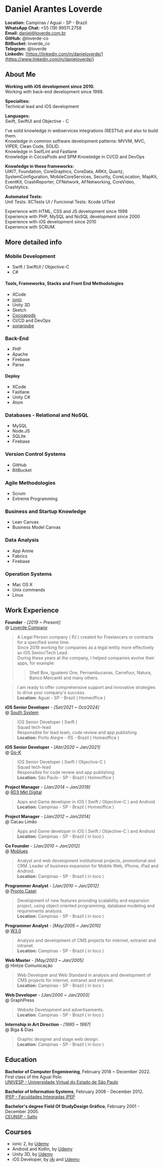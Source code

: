 # Daniel Arantes Loverde


**Location:** Campinas / Aguaí - SP - Brazil  
**WhatsApp Chat:** +55 (19) 99511.2758  
**Email:** [daniel@loverde.com.br](mailto:daniel@loverde.com.br)  
**GitHub:** @loverde-co  
**BitBucket:** loverde_co  
**Telegram:** @loverde  
**LinkedIn:** [https://linkedin.com/in/danieloverde/](https://www.linkedin.com/in/danieloverde/)

## About Me
  
**Working with iOS development since 2010.**  
Working with back-end development since 1998.   

**Specialties:**  
Technical lead and iOS development  

**Languages:**  
Swift, SwiftUI and Objective - C  

I've solid knowledge in webservices integrations (RESTful) and also to build them.  
Knowledge in common software development patterns: MVVM, MVC, VIPER, Clean Code, SOLID.  
Knowledge in SwifLint and Fastlane  
Knowledge in CocoaPods and SPM
Knowledge in CI/CD and DevOps

**Knowledge in these frameworks:**  
UIKIT, Foundation, CoreGraphics, CoreData, ARKit, Quartz, SystemConfiguration, MobileCoreServices, Security, CoreLocation, MapKit, EventKit, CrashReporter, CFNetwork, AFNetworking, CoreVideo, Crashlytics.

**Automated Tests:**  
Unit Tests: XCTests
UI / Funcional Tests: Xcode UITest

Experience with HTML, CSS and JS development since 1998  
Experience with PHP, MySQL and NoSQL development since 2000  
Experience with iOS development since 2010  
Experience with SCRUM.  


## More detailed info  

### Mobile Development  

* Swift / SwiftUI / Objective-C    
* C#  

#### Tools, Frameworks, Stacks and Front End Methodologies  

* XCode   
* [ionic](ionicframework.com)  
* Unity 3D
* Sketch
* [Cocoapods](http://cocoapods.org)
* CI/CD and DevOps
* [sonarqube](https://www.sonarsource.com/products/sonarqube/)



### Back-End  

* PHP
* Apache
* Firebase
* Parse


#### Deploy  

* XCode
* Fastlane
* Unity C#
* Atom  


### Databases - Relational and NoSQL  

* MySQL  
* Node.JS
* SQLite   
* Firebase  


### Version Control Systems  

* GitHub  
* BitBucket  


### Agile Methodologies  

* Scrum   
* Extreme Programming   


### Business and Startup Knowledge  

* Lean Canvas  
* Business Model Canvas


### Data Analysis

* App Annie
* Fabrics
* Firebase  

### Operation Systems  
   
* Mac OS X
* Unix commands  
* Linux 


## Work Experience  


**Founder** - *[2019 ~ Present]*  
@ [Loverde Company](https://loverde.com.br)  
> A Legal Person company ( PJ ) created for Freelancers or contracts for a specified some time.  
> Since 2019 working for companies as a legal entity more effectively as iOS Senior/Tech Lead.  
> During these years at the company, I helped companies evolve their apps,
for example:   
> > Shell Box, Iguatemi One, Pernambucanas, Carrefour, Natura, Banco Mercantil and many
others.  

>  I am ready to offer comprehensive support and innovative strategies to drive your company's success.   
**Location:** Aguaí - SP - Brazil ( Homeoffice ) 


**iOS Senior Developer** - *[Set/2021 ~ Oct/2024]*  
@ [South System](http://southsystem.com.br)
> iOS Senior Developer ( Swift )  
> Squad tech-lead  
> Responsible for lead team, code review and app publishing   
**Location:** Porto Alegre - RS - Brazil ( Homeoffice )

**iOS Senior Developer** - *[Abr/2020 ~ Jan/2021]*  
@ [Go-K](http://www.gok.digital)  
> iOS Senior Developer ( Swift / Objective-C )  
> Squad tech-lead  
> Responsible for code review and app publishing   
**Location:** São Paulo - SP - Brazil ( Homeoffice )


**Project Manager** - *[Jan/2014 ~ Jan/2019]*  
@ [RD3 Mkt Digital](http://www.rd3digital.com.br)  
> Apps and Game developer in iOS ( Swift / Objective-C ) and Android  
**Location:** Campinas - SP - Brazil ( Homeoffice )


**Project Manager** - *[Jan/2012 ~ Jan/2014]*  
@ Cacau Limão  
> Apps and Game developer in iOS ( Swift / Objective-C ) and Android  
**Location:** Campinas - SP - Brazil ( in loco )  


**Co Founder** - *[Jan/2010 ~ Jan/2012]*  
@ [Moblues](http://www.moblu.es)  
> Analyst and web development institutional projects, promotional and CRM. Leader of business expansion for Mobile Web, iPhone, iPad and Android.  
**Location:** Campinas - SP - Brazil ( in loco )  

**Programmer Analyst** - *[Jan/2010 ~ Jan/2012]*  
@ [Pronto Casei](http://www.prontocasei.com.br)  
> Development of new features providing scalability and expansion project, using object oriented programming, database modeling and requirements analysis.  
**Location:** Campinas - SP - Brazil ( in loco )


**Programmer Analyst** - *[May/2005 ~ Jan/2010]*  
@ [W3.0](http://www.w3pontozero.com.br)  
> Analysis and development of CMS projects for internet, extranet and intranet.  
**Location:** Campinas - SP - Brazil ( in loco )


**Web Master** - *[May/2003 ~ Jan/2005]*  
@ Hintze Comunicação  
> Web Developer and Web Standard in analysis and development of CMS projects for internet, extranet and intranet.   
**Location:** Campinas - SP - Brazil ( in loco )


**Web Developer** - *[Jan/2000 ~ Jan/2003]*  
@ GraphPress  
> Website Development and advertisements.   
**Location:** Campinas - SP - Brazil ( in loco )

**Internship in Art Direction** - *[1995 ~ 1997]*  
@ Biga & Dias  
> Graphic designer and stage web design.   
**Location:** Campinas - SP - Brazil ( in loco )



## Education  
**Bachelor of Computer Engenieering**, February 2018 ~ December 2022.  
First class of the Aguaí Polo  
[UNIVESP - Universidade Virtual do Estado de São Paulo](https://univesp.br)

**Bachelor of Information Systems**, February 2008 - December 2012.  
[IPEP - Faculdades Integradas IPEP](http://www.ipep.com.br/site/)  

**Bachelor's degree Field Of StudyDesign Gráfico**, February 2001 - December 2005.  
[CEUNSP - Salto](http://www.ceunsp.edu.br)



## Courses  

* ionic 2, by [Udemy](http://udemy.com)
* Android and Kotlin, by [Udemy](http://udemy.com)
* Unity 3D, by [Udemy](http://udemy.com)
* iOS Developer, by [iAi](http://iai.lucaslongo.com/sobre-o-iai/) and [Udemy](http://udemy.com);  
